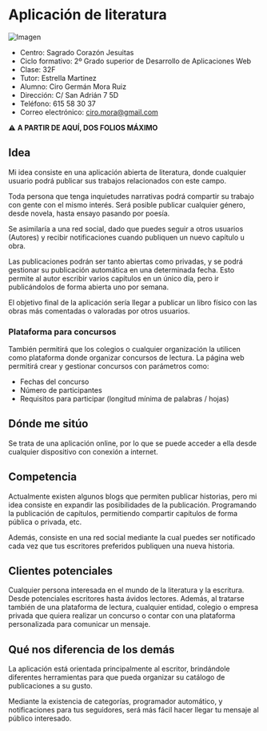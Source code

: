 # Aplicación de literatura

![Imagen](https://via.placeholder.com/500x250)

- Centro: Sagrado Corazón Jesuitas
- Ciclo formativo: 2º Grado superior de Desarrollo de Aplicaciones Web
- Clase: 32F
- Tutor: Estrella Martinez
- Alumno: Ciro Germán Mora Ruiz
- Dirección: C/ San Adrián 7 5D
- Teléfono: 615 58 30 37
- Correo electrónico: ciro.mora@gmail.com

:warning: **A PARTIR DE AQUÍ, DOS FOLIOS MÁXIMO**

## Idea

Mi idea consiste en una aplicación abierta de literatura, donde cualquier usuario podrá publicar sus trabajos relacionados con este campo.

Toda persona que tenga inquietudes narrativas podrá compartir su trabajo con gente con el mismo interés. Será posible publicar cualquier género, desde novela, hasta ensayo pasando por poesía.

Se asimilaría a una red social, dado que puedes seguir a otros usuarios (Autores) y recibir notificaciones cuando publiquen un nuevo capítulo u obra.

Las publicaciones podrán ser tanto abiertas como privadas, y se podrá gestionar su publicación automática en una determinada fecha. Esto permite al autor escribir varios capítulos en un único día, pero ir publicándolos de forma abierta uno por semana.

El objetivo final de la aplicación sería llegar a publicar un libro físico con las obras más comentadas o valoradas por otros usuarios.

### Plataforma para concursos

También permitirá que los colegios o cualquier organización la utilicen como plataforma donde organizar concursos de lectura. La página web permitirá crear y gestionar concursos con parámetros como:

- Fechas del concurso
- Número de participantes
- Requisitos para participar (longitud mínima de palabras / hojas)

## Dónde me sitúo

Se trata de una aplicación online, por lo que se puede acceder a ella desde cualquier dispositivo con conexión a internet.

## Competencia

Actualmente existen algunos blogs que permiten publicar historias, pero mi idea consiste en expandir las posibilidades de la publicación. Programando la publicación de capítulos, permitiendo compartir capítulos de forma pública o privada, etc.

Además, consiste en una red social mediante la cual puedes ser notificado cada vez que tus escritores preferidos publiquen una nueva historia.

## Clientes potenciales

Cualquier persona interesada en el mundo de la literatura y la escritura. Desde potenciales escritores hasta ávidos lectores. Además, al tratarse también de una plataforma de lectura, cualquier entidad, colegio o empresa privada que quiera realizar un concurso o contar con una plataforma personalizada para comunicar un mensaje.

## Qué nos diferencia de los demás

La aplicación está orientada principalmente al escritor, brindándole diferentes herramientas para que pueda organizar su catálogo de publicaciones a su gusto.

Mediante la existencia de categorías, programador automático, y notificaciones para tus seguidores, será más fácil hacer llegar tu mensaje al público interesado.
